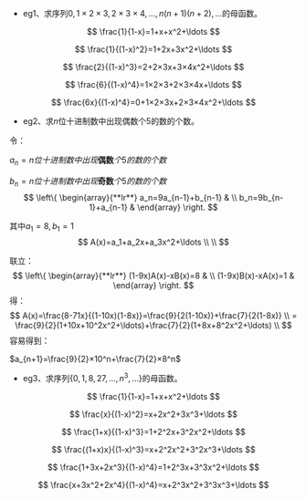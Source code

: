 + eg1、求序列$0,1×2×3,2×3×4,\ldots,n(n+1)(n+2),\ldots$的母函数。

$$
\frac{1}{1-x}=1+x+x^2+\ldots
$$

$$
\frac{1}{(1-x)^2}=1+2x+3x^2+\ldots
$$

$$
\frac{2}{(1-x)^3}=2+2×3x+3×4x^2+\ldots
$$

$$
\frac{6}{(1-x)^4}=1×2×3+2×3×4x+\ldots
$$

$$
\frac{6x}{(1-x)^4}=0+1×2×3x+2×3×4x^2+\ldots
$$


+ eg2、求$n$位十进制数中出现偶数个5的数的个数。

令：

$a_n=n位十进制数中出现\textbf{偶数}个5的数的个数$

$b_n=n位十进制数中出现\textbf{奇数}个5的数的个数$
$$
\left\{  
             \begin{array}{**lr**}  
             a_n=9a_{n-1}+b_{n-1} &  \\  
             b_n=9b_{n-1}+a_{n-1} &    
             \end{array}  
\right.
$$

其中$a_1=8,b_1=1$
$$
A(x)=a_1+a_2x+a_3x^2+\ldots \\
 \\
$$




联立：
$$
\left\{  
             \begin{array}{**lr**}  
             (1-9x)A(x)-xB(x)=8 &  \\  
             (1-9x)B(x)-xA(x)=1 &    
             \end{array}  
\right.
$$
得：
$$
A(x)=\frac{8-71x}{(1-10x)(1-8x)}=\frac{9}{2(1-10x)}+\frac{7}{2(1-8x)}  \\
= \frac{9}{2}(1+10x+10^2x^2+\ldots)+\frac{7}{2}(1+8x+8^2x^2+\ldots) \\
$$
容易得到：

$a_{n+1}=\frac{9}{2}×10^n+\frac{7}{2}×8^n$


+ eg3、求序列$\{0,1,8,27,\ldots,n^3,\ldots\}$的母函数。

$$
\frac{1}{1-x}=1+x+x^2+\ldots
$$

$$
\frac{x}{(1-x)^2}=x+2x^2+3x^3+\ldots
$$

$$
\frac{1+x}{(1-x)^3}=1+2^2x+3^2x^2+\ldots
$$

$$
\frac{(1+x)x}{(1-x)^3}=x+2^2x^2+3^2x^3+\ldots
$$

$$
\frac{1+3x+2x^3}{(1-x)^4}=1+2^3x+3^3x^2+\ldots
$$

$$
\frac{x+3x^2+2x^4}{(1-x)^4}=x+2^3x^2+3^3x^3+\ldots
$$